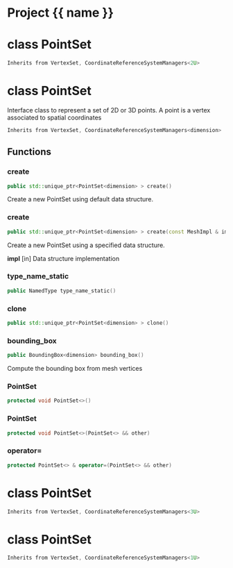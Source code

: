 <script setup>
import {useRoute} from 'vitepress'
const {path} = useRoute()
const tokens = path.split('/')
const words = tokens[2].split('-');
for (let i = 0; i < words.length; i++) {
    words[i] = words[i].charAt(0).toUpperCase() + words[i].slice(1);
    words[i] = words[i].replace('geode', 'Geode')
}
const name = words.join('-');
</script>
# Project {{ name }}

# class PointSet


```cpp
Inherits from VertexSet, CoordinateReferenceSystemManagers<2U>
```



# class PointSet


 Interface class to represent a set of 2D or 3D points. A point is a vertex associated to spatial coordinates



```cpp
Inherits from VertexSet, CoordinateReferenceSystemManagers<dimension>
```



## Functions

### create

```cpp
public std::unique_ptr<PointSet<dimension> > create()
```


 Create a new PointSet using default data structure.

### create

```cpp
public std::unique_ptr<PointSet<dimension> > create(const MeshImpl & impl)
```


 Create a new PointSet using a specified data structure.

**impl** [in] Data structure implementation

### type_name_static

```cpp
public NamedType type_name_static()
```


### clone

```cpp
public std::unique_ptr<PointSet<dimension> > clone()
```


### bounding_box

```cpp
public BoundingBox<dimension> bounding_box()
```


 Compute the bounding box from mesh vertices

### PointSet

```cpp
protected void PointSet<>()
```


### PointSet

```cpp
protected void PointSet<>(PointSet<> && other)
```


### operator=

```cpp
protected PointSet<> & operator=(PointSet<> && other)
```




# class PointSet


```cpp
Inherits from VertexSet, CoordinateReferenceSystemManagers<3U>
```



# class PointSet


```cpp
Inherits from VertexSet, CoordinateReferenceSystemManagers<1U>
```



